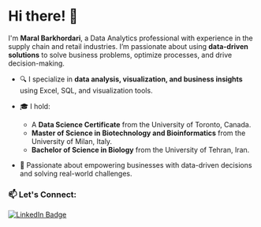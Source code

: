 # Hi there! 👋

I'm **Maral Barkhordari**, a Data Analytics professional with experience in the supply chain and retail industries. I’m passionate about using **data-driven solutions** to solve business problems, optimize processes, and drive decision-making.

- 🔍 I specialize in **data analysis, visualization, and business insights** using Excel, SQL, and visualization tools.

- 🎓 I hold:
  - A **Data Science Certificate** from the University of Toronto, Canada.
  - **Master of Science in Biotechnology and Bioinformatics** from the University of Milan, Italy.
  - **Bachelor of Science in Biology** from the University of Tehran, Iran.
- 🌟 Passionate about empowering businesses with data-driven decisions and solving real-world challenges.


### 📫 Let's Connect:
[![LinkedIn Badge](https://img.shields.io/badge/LinkedIn-blue?style=for-the-badge&logo=linkedin&logoColor=white)](https://www.linkedin.com/in/maral-barkhordari)  
